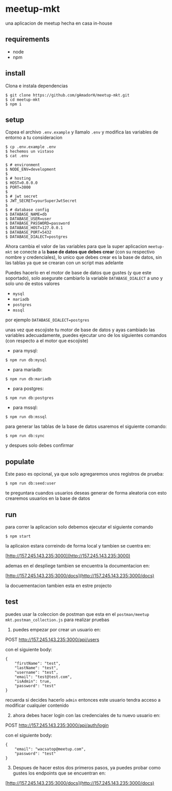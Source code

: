# meetup-mkt

una aplicacion de meetup hecha en casa in-house

## requirements

* node
* npm

## install

Clona e instala dependencias

```
$ git clone https://github.com/gAmadorH/meetup-mkt.git
$ cd meetup-mkt
$ npm i
```

## setup

Copea el archivo `.env.example` y llamalo `.env` y modifica las variables de entorno a tu consideracion

```
$ cp .env.example .env
$ hechemos un vistaso
$ cat .env

$ # environment
$ NODE_ENV=development
$ 
$ # hosting
$ HOST=0.0.0.0
$ PORT=3000
$ 
$ # jwt secret
$ JWT_SECRET=yourSuperJwtSecret
$ 
$ # database config
$ DATABASE_NAME=db
$ DATABASE_USER=user
$ DATABASE_PASSWORD=password
$ DATABASE_HOST=127.0.0.1
$ DATABASE_PORT=5432
$ DATABASE_DIALECT=postgres
```
Ahora cambia el valor de las variables para que la super aplicacion `meetup-mkt` se conecte a la **base de datos que debes crear** (con su respectivo nombre y credenciales), lo unico que debes crear es la base de datos, sin las tablas ya que se crearan con un script mas adelante

Puedes hacerlo en el motor de base de datos que gustes (y que este soportado), solo asegurate cambiarlo la variable `DATABASE_DIALECT` a uno y solo uno de estos valores 
- `mysql`
- `mariadb`
- `postgres`
- `mssql`

por ejemplo `DATABASE_DIALECT=postgres`

unas vez que escojiste tu motor de base de datos y ayas cambiado las variables adecuadamente, puedes ejecutar uno de los siguientes comandos (con respecto a el motor que escojiste)

* para mysql:

```
$ npm run db:mysql
```

* para mariadb:

```
$ npm run db:mariadb
```

* para postgres:

```
$ npm run db:postgres
```

* para mssql:

```
$ npm run db:mssql
```

para generar las tablas de la base de datos usaremos el siguiente comando:

```
$ npm run db:sync
```

y despues solo debes confirmar

## populate

Este paso es opcional, ya que solo agregaremos unos registros de prueba:

```
$ npm run db:seed:user
```

te preguntara cuandos usuarios deseas generar de forma aleatoria
con esto crearemos usuarios en la base de datos


## run

para correr la aplicacion solo debemos ejecutar el siguiente comando

```
$ npm start
```

la aplicaion estara correindo de forma local
y tambien se cuentra en:

[http://157.245.143.235:3000](http://157.245.143.235:3000)

ademas en el despliege tambien se encuentra la documentacion en:

[http://157.245.143.235:3000/docs](http://157.245.143.235:3000/docs)

la docuementacion tambien esta en estre projecto

## test

puedes usar la coleccion de postman que esta en el `postman/meetup mkt.postman_collection.js` para realizar  pruebas

1. puedes empezar por crear un usuario en: 

POST http://157.245.143.235:3000/api/users

con el siguiente body:

```
{
	"firstName": "test",
	"lastName": "test",
	"username": "test",
	"email": "test@test.com",
	"isAdmin": true,
	"password": "test"
}
```

recuerda si decides hacerlo `admin` entonces este usuario tendra acceso a modificar cualquier contenido

2. ahora debes hacer login con las credenciales de tu nuevo usuario en:

POST http://157.245.143.235:3000/api/auth/login

con el siguiente body:

```
{
	"email": "wacsatop@meetup.com",
	"password": "test"
}
```

3. Despues de hacer estos dos primeros pasos, ya puedes probar como gustes los endpoints que se encuentran en:

[http://157.245.143.235:3000/docs](http://157.245.143.235:3000/docs)